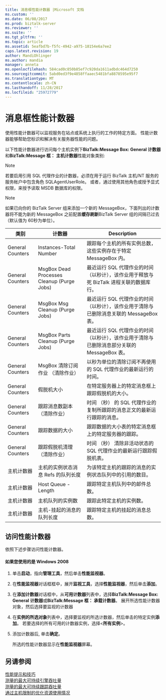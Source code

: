 ```yaml
---
title: 消息框性能计数器 |Microsoft 文档
ms.custom: ''
ms.date: 06/08/2017
ms.prod: biztalk-server
ms.reviewer: ''
ms.suite: ''
ms.tgt_pltfrm: ''
ms.topic: article
ms.assetid: 5eafbd7b-f5fc-4942-a975-18154e6a7ee2
caps.latest.revision: 19
author: MandiOhlinger
ms.author: mandia
manager: anneta
ms.openlocfilehash: 584cad0c850b85ef7c920da1611adbdc464d7250
ms.sourcegitcommit: 5abd0ed3f9e4858ffaaec5481bfa8878595e95f7
ms.translationtype: MT
ms.contentlocale: zh-CN
ms.lasthandoff: 11/28/2017
ms.locfileid: "25972779"
---
```

# <a name="message-box-performance-counters"></a>消息框性能计数器
使用性能计数器可以监视服务在站点或系统上执行的工作的特定方面。 性能计数器能够帮助您标识和解决有关服务器性能的问题。  
  
 以下性能计数器进行访问每个主机实例下**BizTalk:Message Box: General 计数器**和**BizTalk:Message 框： 主机计数器**性能对象类别:  
  
> [!NOTE]
>  若要启用引用 SQL 代理作业的计数器，必须在用于运行 BizTalk 主机/NT 服务的服务帐户中包含角色 SQLAgentUserRole。 或者，通过使用其他角色或授予显式权限，来授予读取 MSDB 数据库的权限。  
  
> [!NOTE]
>  如果已向你的 BizTalk Server 组来添加一个新的 MessageBox，下面列出的计数器将不能为新的 MessageBox 之前配置**缓存刷新**BizTalk Server 组的间隔已过去 （默认值为 60秒为单位）。  
  
|类别|计数器|Description|  
|--------------|-------------|-----------------|  
|General Counters|Instances-Total Number|跟踪每个主机的所有实例总数，这些实例存在于特定 MessageBox 内。|  
|General Counters|MsgBox Dead Processes Cleanup (Purge Jobs)|最近运行 SQL 代理作业的时间（以秒计），该作业用于释放与死 BizTalk 进程关联的数据库行。|  
|General Counters|MsgBox Msg Cleanup (Purge Jobs)|最近运行 SQL 代理作业的时间（以秒计），该作业用于清除与已删除消息关联的 MessageBox 表。|  
|General Counters|MsgBox Parts Cleanup (Purge Jobs)|最近运行 SQL 代理作业的时间（以秒计），该作业用于清除与已删除消息部分关联的 MessageBox 表。|  
|General Counters|MsgBox 清除订阅作业 （清除作业）|以秒为单位的清除订阅不再使用的 SQL 代理作业的最新运行的时间。|  
|General Counters|假脱机大小|在特定服务器上的特定消息框上跟踪假脱机的大小。|  
|General Counters|跟踪消息数副本 （清除作业）|时间 （秒） 的 SQL 代理作业的复制所跟踪的消息正文的最新运行跟踪的消息。|  
|General Counters|跟踪数据的大小|跟踪数据的大小表的特定消息框上的特定服务器的跟踪。|  
|General Counters|跟踪假脱机清理 （清除作业）|时间 （秒） 清除非活动状态的 SQL 代理作业的最新运行跟踪假脱机表。|  
|主机计数器|主机的实例状态消息 Refs 的队列长度|为该特定主机的跟踪的消息的实例状态队列中的引用的数目。|  
|主机计数器|Host Queue - Length|跟踪特定主机队列中的邮件总数。|  
|主机计数器|主机队列的实例数|跟踪此特定主机的实例数。|  
|主机计数器|主机-挂起的消息的队列长度|跟踪特定主机的挂起的消息总数。|  
  
## <a name="to-access-performance-counters"></a>访问性能计数器  
 依照下述步骤访问性能计数器。  
  
#### <a name="if-you-are-using-windows-2008"></a>如果您使用的是 Windows 2008  
  
1.  单击**启动**，指向**管理工具**，然后单击**性能监视器**。  
  
2.  在**性能监视器**对话框框中，展开**监视工具**，选择**性能监视器**，然后单击**添加**。  
  
3.  在**添加计数器**对话框中，从**可用计数器**列表中，选择**BizTalk:Message Box: General 计数器**或**BizTalk:Message 框： 承载计数器**。 展开所选性能计数器对象，然后选择要监视的计数器  
  
4.  在**实例的所选对象**列表中，选择要监视的所选计数器，然后单击的特定实例**添加**。  若要选择的所有可用的计数器实例，选择\<**所有实例**\>。  
  
5.  添加计数器后, 单击**确定**。  
  
     所选的性能计数器显示在**性能监视器**屏幕。  
  
## <a name="see-also"></a>另请参阅  
 [性能提示和技巧](../core/performance-tips-and-tricks.md)   
 [测量的最大可持续引擎吞吐量](../core/measuring-maximum-sustainable-engine-throughput.md)   
 [测量的最大可持续跟踪吞吐量](../core/measuring-maximum-sustainable-tracking-throughput.md)   
 [通过主机限制的优化资源使用情况](../core/optimizing-resource-usage-through-host-throttling.md)